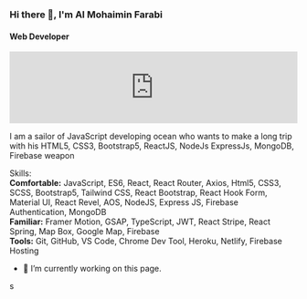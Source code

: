 ### Hi there 👋, I'm Al Mohaimin Farabi
#### Web Developer
<div style="width:100%;height:0px;position:relative;padding-bottom:25.000%;"><iframe src="https://streamable.com/e/xrss3j?autoplay=1&nocontrols=1" frameborder="0" width="100%" height="100%" allowfullscreen allow="autoplay" style="width:100%;height:100%;position:absolute;left:0px;top:0px;overflow:hidden;"></iframe></div>

I am a sailor of JavaScript developing ocean who wants to make a long trip with his HTML5, CSS3, Bootstrap5, ReactJS, NodeJs ExpressJs, MongoDB, Firebase weapon

Skills: <br/><b>Comfortable:</b> JavaScript, ES6, React, React Router, Axios, Html5, CSS3, SCSS, Bootstrap5, Tailwind CSS, React Bootstrap, React Hook Form, Material UI, React Revel, AOS, NodeJS, Express JS, Firebase Authentication, MongoDB <br/> <b>Familiar:</b> Framer Motion, GSAP, TypeScript, JWT, React Stripe, React Spring, Map Box, Google Map, Firebase  <br/> <b>Tools:</b> Git, GitHub, VS Code, Chrome Dev Tool, Heroku, Netlify, Firebase Hosting

- 🔭 I’m currently working on this page. 



s
